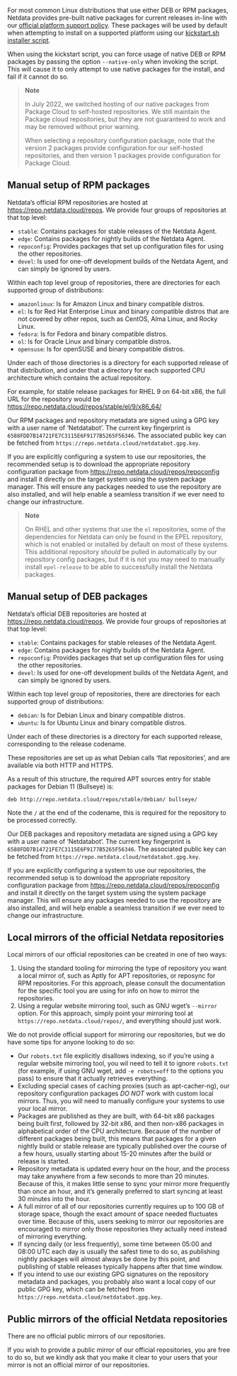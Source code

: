 

For most common Linux distributions that use either DEB or RPM packages, Netdata provides pre-built native packages
for current releases in-line with
our [official platform support policy](/docs/agent/netdata-agent/versions-and-platforms).
These packages will be used by default when attempting to install on a supported platform using our
[kickstart.sh installer script](/docs/agent/packaging/installer/methods/kickstart).

When using the kickstart script, you can force usage of native DEB or RPM packages by passing the option
`--native-only` when invoking the script. This will cause it to only attempt to use native packages for the install,
and fail if it cannot do so.

> **Note**
>
> In July 2022, we switched hosting of our native packages from Package Cloud to self-hosted repositories.
> We still maintain the Package cloud repositories, but they are not guaranteed to work and may be removed
> without prior warning.
>
> When selecting a repository configuration package, note that the version 2 packages provide configuration for
> our self-hosted repositories, and then version 1 packages provide configuration for Package Cloud.

## Manual setup of RPM packages

Netdata’s official RPM repositories are hosted at <https://repo.netdata.cloud/repos>. We provide four groups of
repositories at that top level:

- `stable`: Contains packages for stable releases of the Netdata Agent.
- `edge`: Contains packages for nightly builds of the Netdata Agent.
- `repoconfig`: Provides packages that set up configuration files for using the other repositories.
- `devel`: Is used for one-off development builds of the Netdata Agent, and can simply be ignored by users.

Within each top level group of repositories, there are directories for each supported group of distributions:

- `amazonlinux`: Is for Amazon Linux and binary compatible distros.
- `el`: Is for Red Hat Enterprise Linux and binary compatible distros that are not covered by other repos, such
  as CentOS, Alma Linux, and Rocky Linux.
- `fedora`: Is for Fedora and binary compatible distros.
- `ol`: Is for Oracle Linux and binary compatible distros.
- `opensuse`: Is for openSUSE and binary compatible distros.

Under each of those directories is a directory for each supported release of that distribution, and under that a
directory for each supported CPU architecture which contains the actual repository.

For example, for stable release packages for RHEL 9 on 64-bit x86, the full URL for the repository would be
<https://repo.netdata.cloud/repos/stable/el/9/x86_64/>

Our RPM packages and repository metadata are signed using a GPG key with a user name of ‘Netdatabot’. The
current key fingerprint is `6588FDD7B14721FE7C3115E6F9177B5265F56346`. The associated public key can be fetched from
`https://repo.netdata.cloud/netdatabot.gpg.key`.

If you are explicitly configuring a system to use our repositories, the recommended setup is to download the
appropriate repository configuration package from <https://repo.netdata.cloud/repos/repoconfig> and install it
directly on the target system using the system package manager. This will ensure any packages needed to use the
repository are also installed, and will help enable a seamless transition if we ever need to change our infrastructure.

> **Note**
>
> On RHEL and other systems that use the `el` repositories, some of the dependencies for Netdata can only be found
> in the EPEL repository, which is not enabled or installed by default on most of these systems. This additional
> repository _should_ be pulled in automatically by our repository config packages, but if it is not you may need
> to manually install `epel-release` to be able to successfully install the Netdata packages.

## Manual setup of DEB packages

Netdata’s official DEB repositories are hosted at <https://repo.netdata.cloud/repos>. We provide four groups of
repositories at that top level:

- `stable`: Contains packages for stable releases of the Netdata Agent.
- `edge`: Contains packages for nightly builds of the Netdata Agent.
- `repoconfig`: Provides packages that set up configuration files for using the other repositories.
- `devel`: Is used for one-off development builds of the Netdata Agent, and can simply be ignored by users.

Within each top level group of repositories, there are directories for each supported group of distributions:

- `debian`: Is for Debian Linux and binary compatible distros.
- `ubuntu`: Is for Ubuntu Linux and binary compatible distros.

Under each of these directories is a directory for each supported release, corresponding to the release codename.

These repositories are set up as what Debian calls ‘flat repositories’, and are available via both HTTP and HTTPS.

As a result of this structure, the required APT sources entry for stable packages for Debian 11 (Bullseye) is:

```text
deb http://repo.netdata.cloud/repos/stable/debian/ bullseye/
```

Note the `/` at the end of the codename, this is required for the repository to be processed correctly.

Our DEB packages and repository metadata are signed using a GPG key with a user name of ‘Netdatabot’. The
current key fingerprint is `6588FDD7B14721FE7C3115E6F9177B5265F56346`. The associated public key can be fetched from
`https://repo.netdata.cloud/netdatabot.gpg.key`.

If you are explicitly configuring a system to use our repositories, the recommended setup is to download the
appropriate repository configuration package from <https://repo.netdata.cloud/repos/repoconfig> and install it
directly on the target system using the system package manager. This will ensure any packages needed to use the
repository are also installed, and will help enable a seamless transition if we ever need to change our infrastructure.

## Local mirrors of the official Netdata repositories

Local mirrors of our official repositories can be created in one of two ways:

1. Using the standard tooling for mirroring the type of repository you want a local mirror of, such as Aptly for
   APT repositories, or reposync for RPM repositories. For this approach, please consult the documentation for
   the specific tool you are using for info on how to mirror the repositories.
2. Using a regular website mirroring tool, such as GNU wget’s `--mirror` option. For this approach, simply point
   your mirroring tool at `https://repo.netdata.cloud/repos/`, and everything should just work.

We do not provide official support for mirroring our repositories,
but we do have some tips for anyone looking to do so:

- Our `robots.txt` file explicitly disallows indexing, so if you’re using a regular website mirroring tool,
  you wil need to tell it to ignore `robots.txt` (for example, if using GNU wget, add `-e robots=off` to the
  options you pass) to ensure that it actually retrieves everything.
- Excluding special cases of caching proxies (such as apt-cacher-ng), our repository configuration packages _DO NOT_
  work with custom local mirrors. Thus, you will need to manually configure your systems to use your local mirror.
- Packages are published as they are built, with 64-bit x86 packages being built first, followed by 32-bit x86,
  and then non-x86 packages in alphabetical order of the CPU architecture. Because of the number of different
  packages being built, this means that packages for a given nightly build or stable release are typically published
  over the course of a few hours, usually starting about 15-20 minutes after the build or release is started.
- Repository metadata is updated every hour on the hour, and the process may take anywhere from a few seconds to
  more than 20 minutes. Because of this, it makes little sense to sync your mirror more frequently than once an hour,
  and it’s generally preferred to start syncing at least 30 minutes into the hour.
- A full mirror of all of our repositories currently requires up to 100 GB of storage space, though the exact
  amount of space needed fluctuates over time. Because of this, users seeking to mirror our repositories are
  encouraged to mirror only those repositories they actually need instead of mirroring everything.
- If syncing daily (or less frequently), some time between 05:00 and 08:00 UTC each day is usually the safest
  time to do so, as publishing nightly packages will almost always be done by this point, and publishing of stable
  releases typically happens after that time window.
- If you intend to use our existing GPG signatures on the repository metadata and packages, you probably also want
  a local copy of our public GPG key, which can be fetched from `https://repo.netdata.cloud/netdatabot.gpg.key`.

## Public mirrors of the official Netdata repositories

There are no official public mirrors of our repositories.

If you wish to provide a public mirror of our official repositories, you are free to do so, but we kindly ask that
you make it clear to your users that your mirror is not an official mirror of our repositories.
